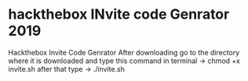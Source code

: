 # hackthebox INvite code Genrator 2019
Hackthebox Invite Code Genrator
After downloading go to the directory where it is downloaded and type this command in terminal ->   chmod +x invite.sh
after that type -> ./invite.sh
